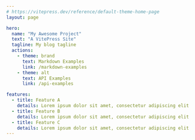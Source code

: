 ```yaml
---
# https://vitepress.dev/reference/default-theme-home-page
layout: page

hero:
  name: "My Awesome Project"
  text: "A VitePress Site"
  tagline: My blog tagline
  actions:
    - theme: brand
      text: Markdown Examples
      link: /markdown-examples
    - theme: alt
      text: API Examples
      link: /api-examples

features:
  - title: Feature A
    details: Lorem ipsum dolor sit amet, consectetur adipiscing elit
  - title: Feature B
    details: Lorem ipsum dolor sit amet, consectetur adipiscing elit
  - title: Feature C
    details: Lorem ipsum dolor sit amet, consectetur adipiscing elit
---
```


